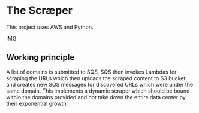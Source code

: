 # The Scræper
This project uses AWS and Python.

IMG


## Working principle
A list of domains is submitted to SQS, SQS then invokes Lambdas for scraping the URLs which then uploads the scraped content to S3 bucket and creates new SQS messages for discovered URLs which were under the same domain. This implements a dynamic scraper which should be bound within the domains provided and not take down the entire data center by their exponential growth. 